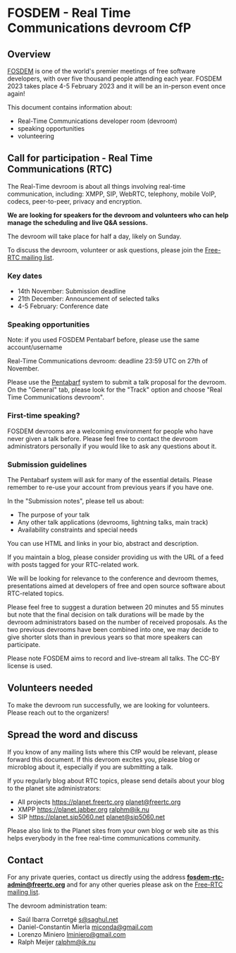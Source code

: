 # FOSDEM - Real Time Communications devroom CfP

## Overview

[FOSDEM] is one of the world's premier meetings of free software developers,
with over five thousand people attending each year. FOSDEM 2023
takes place 4-5 February 2023 and it will be an in-person event once again!

This document contains information about:

- Real-Time Communications developer room (devroom)
- speaking opportunities
- volunteering

## Call for participation - Real Time Communications (RTC)

The Real-Time devroom is about all things involving real-time communication,
including: XMPP, SIP, WebRTC, telephony, mobile VoIP, codecs, peer-to-peer,
privacy and encryption.

**We are looking for speakers for the devroom and volunteers who can help
manage the scheduling and live Q&A sessions.**

The devroom will take place for half a day, likely on Sunday.

To discuss the devroom, volunteer or ask questions, please join the
[Free-RTC mailing list].

### Key dates

- 14th November: Submission deadline
- 21th December: Announcement of selected talks
- 4-5 February: Conference date

### Speaking opportunities

Note: if you used FOSDEM Pentabarf before, please use the same account/username

Real-Time Communications devroom: deadline 23:59 UTC on 27th of November.

Please use the [Pentabarf] system to submit a talk proposal for the
devroom. On the "General" tab, please look for the "Track" option and
choose "Real Time Communications devroom".

### First-time speaking?

FOSDEM devrooms are a welcoming environment for people who have never
given a talk before. Please feel free to contact the devroom administrators
personally if you would like to ask any questions about it.

### Submission guidelines

The Pentabarf system will ask for many of the essential details. Please
remember to re-use your account from previous years if you have one.

In the "Submission notes", please tell us about:

- The purpose of your talk
- Any other talk applications (devrooms, lightning talks, main track)
- Availability constraints and special needs

You can use HTML and links in your bio, abstract and description.

If you maintain a blog, please consider providing us with the
URL of a feed with posts tagged for your RTC-related work.

We will be looking for relevance to the conference and devroom themes,
presentations aimed at developers of free and open source software about
RTC-related topics.

Please feel free to suggest a duration between 20 minutes and 55 minutes
but note that the final decision on talk durations will be made by the
devroom administrators based on the number of received proposals.
As the two previous devrooms have been combined into one, we may decide to
give shorter slots than in previous years so that more speakers can
participate.

Please note FOSDEM aims to record and live-stream all talks.
The CC-BY license is used.

## Volunteers needed

To make the devroom run successfully, we are looking for volunteers. Please reach
out to the organizers!

## Spread the word and discuss

If you know of any mailing lists where this CfP would be relevant, please
forward this document. If this devroom excites you, please blog or microblog
about it, especially if you are submitting a talk.

If you regularly blog about RTC topics, please send details about your
blog to the planet site administrators:

- All projects    https://planet.freertc.org      planet@freertc.org
- XMPP            https://planet.jabber.org       ralphm@ik.nu
- SIP             https://planet.sip5060.net      planet@sip5060.net

Please also link to the Planet sites from your own blog or web site as
this helps everybody in the free real-time communications community.

## Contact

For any private queries, contact us directly using the address
**fosdem-rtc-admin@freertc.org** and for any other queries please ask on
the [Free-RTC mailing list].

The devroom administration team:

- Saúl Ibarra Corretgé <s@saghul.net>
- Daniel-Constantin Mierla <miconda@gmail.com>
- Lorenzo Miniero <lminiero@gmail.com>
- Ralph Meijer <ralphm@ik.nu>

[FOSDEM]: https://fosdem.org
[Free-RTC mailing list]: http://lists.freertc.org/mailman/listinfo/discuss
[Pentabarf]: https://penta.fosdem.org/submission/FOSDEM23/

